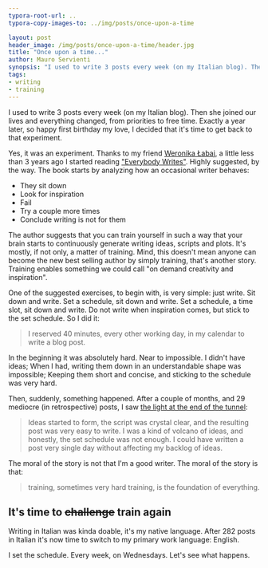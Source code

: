 ```yaml
---
typora-root-url: ..
typora-copy-images-to: ../img/posts/once-upon-a-time

layout: post
header_image: /img/posts/once-upon-a-time/header.jpg
title: "Once upon a time..."
author: Mauro Servienti
synopsis: "I used to write 3 posts every week (on my Italian blog). Then she joined our lives and everything changed, from priorities to free time. Exactly a year later, so happy first birthday my love, I decided that it’s time to get back to that experiment."
tags:
- writing
- training
---
```


I used to write 3 posts every week (on my Italian blog). Then she joined our lives and everything changed, from priorities to free time. Exactly a year later, so happy first birthday my love, I decided that it's time to get back to that experiment.

Yes, it was an experiment. Thanks to my friend [Weronika Łabaj](https://twitter.com/weralabaj), a little less than 3 years ago I started reading ["Everybody Writes"](https://www.amazon.com/Everybody-Writes-Go-Creating-Ridiculously/dp/1118905555). Highly suggested, by the way. The book starts by analyzing how an occasional writer behaves:

* They sit down
* Look for inspiration
* Fail
* Try a couple more times
* Conclude writing is not for them

The author suggests that you can train yourself in such a way that your brain starts to continuously generate writing ideas, scripts and plots. It's mostly, if not only, a matter of training. Mind, this doesn't mean anyone can become the new best selling author by simply training, that's another story. Training enables something we could call "on demand creativity and inspiration".

One of the suggested exercises, to begin with, is very simple: just write. Sit down and write. Set a schedule, sit down and write. Set a schedule, a time slot, sit down and write. Do not write when inspiration comes, but stick to the set schedule. So I did it:

> I reserved 40 minutes, every other working day, in my calendar to write a blog post.

In the beginning it was absolutely hard. Near to impossible. I didn't have ideas; When I had, writing them down in an understandable shape was impossible; Keeping them short and concise, and sticking to the schedule was very hard.

Then, suddenly, something happened. After a couple of months, and 29 mediocre (in retrospective) posts, I saw [the light at the end of the tunnel](https://www.youtube.com/watch?v=u-UoGYc906c):

> Ideas started to form, the script was crystal clear, and the resulting post was very easy to write. I was a kind of volcano of ideas, and honestly, the set schedule was not enough. I could have written a post very single day without affecting my backlog of ideas.

The moral of the story is not that I'm a good writer. The moral of the story is that:

> training, sometimes very hard training, is the foundation of everything.

## It's time to ~~challenge~~ train again

Writing in Italian was kinda doable, it's my native language. After 282 posts in Italian it's now time to switch to my primary work language: English.

I set the schedule. Every week, on Wednesdays. Let's see what happens.

